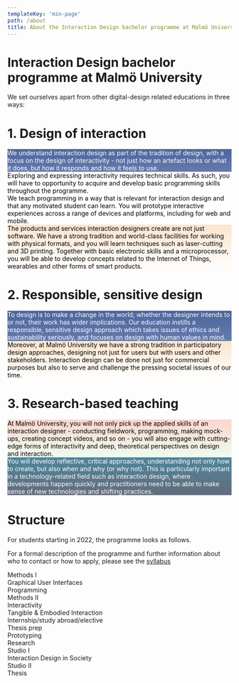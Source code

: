```yaml
---
templateKey: 'min-page'
path: /about
title: About the Interaction Design bachelor programme at Malmö University
---
```



<div className="narrow">

# Interaction Design bachelor programme at Malmö University
    
We set ourselves apart from other digital-design related educations in three ways:
    
</div>

<div className="container">
<div className="narrow sticky">

# 1. Design of interaction

</div>
<div className="container">
<div className="bgImage" style='color:white; background-image: linear-gradient(hsla(222,98%,23%,0.7), hsla(222,98%,23%,0.6)), url(/images/phys-1.gif)'>
<div className="narrowText">
We understand interaction design as part of the tradition of design, with a focus on the design of interactivity - not just how an artefact looks or what it does, but how it responds and how it feels to use.
</div></div>

<div className="bgImage" style='color:black; background-image: linear-gradient(rgba(255,255,255,0.7), rgba(255,255,255,0.6)), url(/images/dig-1.jpg)'>
<div className="narrowText">
Exploring and expressing interactivity requires technical skills. As such, you will have to opportunity to acquire and develop basic programming skills throughout the programme.
</div></div>

<div className="bgImage" style='color:black; background-image: linear-gradient(rgba(255,255,255,0.7), rgba(255,255,255,0.6)), url(/images/dig-2.jpg)'>
<div className="narrowText">
We teach programming in a way that is relevant for interaction design and that any motivated student can learn. You will prototype interactive experiences across a range of devices and platforms, including for web and mobile.
</div></div>

<div className="bgImage" style='color:black; background-image: linear-gradient(hsla(31,85%,89%,0.96), rgba(255,255,255,0.6)), url(/images/lab-5.jpg)'>
<div className="narrowText">
The products and services interaction designers create are not just software. We have a strong tradition and world-class facilities for working with physical formats, and you will learn techniques such as laser-cutting and 3D printing. Together with basic electronic skills and a microprocessor, you will be able to develop concepts related to the Internet of Things, wearables and other forms of smart products.
</div></div>

</div>
</div>

<div className="container">
<div className="narrow sticky">

# 2. Responsible, sensitive design

</div>
<div className="container">
<div className="bgImage" style='color:white; background-image: linear-gradient(hsla(222,98%,23%,0.7), hsla(222,98%,23%,0.6)), url(/images/lab-4.jpg)'>
<div className="narrowText">
To design is to make a change in the world; whether the designer intends to or not, their work has wider implications. Our education instills a responsible, sensitive design approach which takes issues of ethics and sustainability seriously, and focuses on design with human values in mind.
</div></div>

<div className="bgImage" style='color:black; background-image: linear-gradient(hsla(31,85%,89%,0.96), rgba(255,255,255,0.6)), url(/images/lab-2.jpg)'>
<div className="narrowText">
Moreover, at Malmö University we have a strong tradition in participatory design approaches, designing not just for users but with users and other stakeholders. Interaction design can be done not just for commercial purposes but also to serve and challenge the pressing societal issues of our time.
</div></div>

</div></div>

<div className="container">
<div className="narrow sticky">

# 3. Research-based teaching

</div>
<div className="container">
<div className="bgImage" style='color:black; background-image: linear-gradient(hsla(11,86%,89%,0.96), rgba(226,251,234,0.6)), url(/images/lab-3.jpg)'>
<div className="narrowText">
At Malmö University, you will not only pick up the applied skills of an interaction designer - conducting fieldwork, programming, making mock-ups, creating concept videos, and so on - you will also engage with cutting-edge forms of interactivity and deep, theoretical perspectives on design and interaction.
</div></div>

<div className="bgImage" style='color:white; background-image: linear-gradient(hsla(197,98%,23%,0.7), hsla(222,100%,7%,0.6)), url(/images/lab-6.jpg)'>
<div className="narrowText">
You will develop reflective, critical approaches, understanding not only how to create, but also when and why (or why not). This is particularly important in a technology-related field such as interaction design, where developments happen quickly and practitioners need to be able to make sense of new technologies and shifting practices.
</div></div>

</div></div>

<div className="narrow">

# Structure

For students starting in 2022, the programme looks as follows.
                 
For a formal description of the programme and further information about who to contact or how to apply, please see the [syllabus](https://mau.se/en/study-education/programme/TGIDE)

</div>

<div className="programme">
  <div className="div1">Methods I</div>
  <div className="div2">Graphical User Interfaces</div>
  <div className="div3">Programming</div>
  <div className="div4">Methods II</div>
  <div className="div5">Interactivity</div>
  <div className="div6">Tangible & Embodied Interaction</div>
  <div className="div7">Internship/study abroad/elective</div>
  <div className="div8">Thesis prep</div>
  <div className="div9">Prototyping</div>
  <div className="div10">Research</div>
  <div className="div11">Studio I</div>
  <div className="div12">Interaction Design in Society</div>
  <div className="div13">Studio II</div>
  <div className="div14">Thesis</div>
</div>
